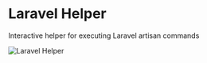 # Laravel Helper

Interactive helper for executing Laravel artisan commands

![Laravel Helper](https://user-images.githubusercontent.com/10562383/28160864-ce40116c-6804-11e7-8dc1-1e66b8017d5e.gif)
